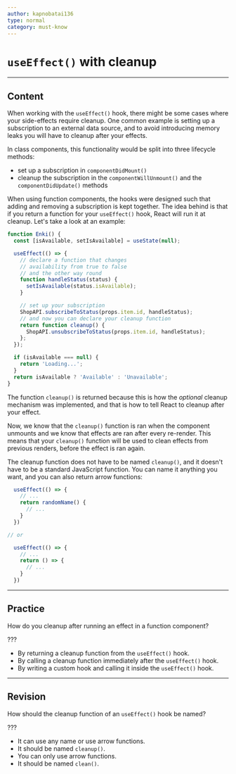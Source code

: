 ```yaml
---
author: kapnobatai136
type: normal
category: must-know
---
```


# `useEffect()` with cleanup


---

## Content

When working with the `useEffect()` hook, there might be some cases where your side-effects require cleanup. One common example is setting up a subscription to an external data source, and to avoid introducing memory leaks you will have to cleanup after your effects.

In class components, this functionality would be split into three lifecycle methods:

- set up a subscription in `componentDidMount()`
- cleanup the subscription in the `componentWillUnmount()` and the `componentDidUpdate()` methods

When using function components, the hooks were designed such that adding and removing a subscription is kept together. The idea behind is that if you return a function for your `useEffect()` hook, React will run it at cleanup. Let's take a look at an example:

```js
function Enki() {
  const [isAvailable, setIsAvailable] = useState(null);

  useEffect(() => {
    // declare a function that changes
    // availability from true to false
    // and the other way round
    function handleStatus(status) {
      setIsAvailable(status.isAvailable);
    }

    // set up your subscription
    ShopAPI.subscribeToStatus(props.item.id, handleStatus);
    // and now you can declare your cleanup function
    return function cleanup() {
      ShopAPI.unsubscribeToStatus(props.item.id, handleStatus);
    };
  });

  if (isAvailable === null) {
    return 'Loading...';
  }
  return isAvailable ? 'Available' : 'Unavailable';
}
```

The function `cleanup()` is returned because this is how the *optional* cleanup mechanism was implemented, and that is how to tell React to cleanup after your effect.

Now, we know that the `cleanup()` function is ran when the component unmounts and we know that effects are ran after every re-render. This means that your `cleanup()` function will be used to clean effects from previous renders, before the effect is ran again.

The cleanup function does not have to be named `cleanup()`, and it doesn't have to be a standard JavaScript function. You can name it anything you want, and you can also return arrow functions:

```js
  useEffect(() => {
    // ...
    return randomName() {
      // ...
    }
  })

// or

  useEffect(() => {
    // ...
    return () => {
      // ...
    }
  })
```


---

## Practice

How do you cleanup after running an effect in a function component?

???

- By returning a cleanup function from the `useEffect()` hook.
- By calling a cleanup function immediately after the `useEffect()` hook.
- By writing a custom hook and calling it inside the `useEffect()` hook.


---

## Revision

How should the cleanup function of an `useEffect()` hook be named?

???

- It can use any name or use arrow functions.
- It should be named `cleanup()`.
- You can only use arrow functions.
- It should be named `clean()`.
